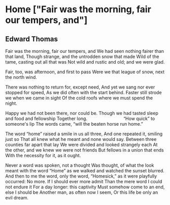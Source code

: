 # Home ["Fair was the morning, fair our tempers, and"]
## Edward Thomas
Fair was the morning, fair our tempers, and
We had seen nothing fairer than that land,
Though strange, and the untrodden snow that made
Wild of the tame, casting out all that was
Not wild and rustic and old; and we were glad.

Fair, too, was afternoon, and first to pass
Were we that league of snow, next the north wind.

There was nothing to return for, except need,
And yet we sang nor ever stopped for speed,
As we did often with the start behind.
Faster still strode we when we came in sight
Of the cold roofs where we must spend the night.

Happy we had not been there, nor could be.
Though we had tasted sleep and food and fellowship
Together long.
                            “How quick” to someone's lip
The words came, “will the beaten horse run home.”

The word “home” raised a smile in us all three,
And one repeated it, smiling just so
That all knew what he meant and none would say.
Between three counties far apart that lay
We were divided and looked strangely each
At the other, and we knew we were not friends
But fellows in a union that ends
With the necessity for it, as it ought.

Never a word was spoken, not a thought
Was thought, of what the look meant with the word
“Home” as we walked and watched the sunset blurred.
And then to me the word, only the word,
“Homesick,” as it were playfully occurred:
No more. If I should ever more admit
Than the mere word I could not endure it
For a day longer: this captivity
Must somehow come to an end, else I should be
Another man, as often now I seem,
Or this life be only an evil dream.